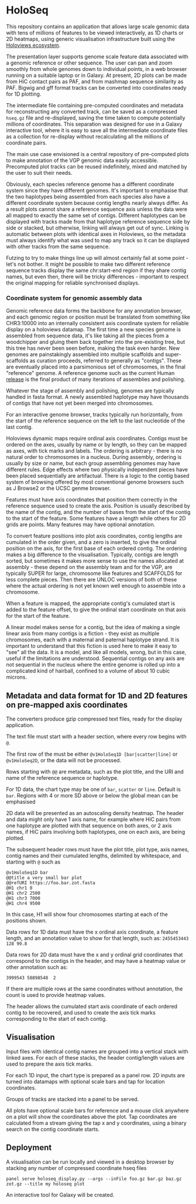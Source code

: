 # HoloSeq

This repository contains an application that allows large scale genomic data with tens of millions of features to be viewed interactively,
as 1D charts or 2D heatmaps, using generic visualisation infrastructure built using the [Holoviews ecosystem](https://holoviews.org/). 

The presentation layer supports genome scale feature data associated with a genomic reference or other sequence. The user can pan and zoom 
smoothly from whole genomes down to individual points, in a web browser running on a suitable laptop or in Galaxy. At present, 2D plots can be
made from HiC contact pairs as PAF, and from mashmap sequence similarity as PAF. Bigwig and gff format tracks can be converted into coordinates ready for 1D plotting.

The intermediate file containing pre-computed coordinates and metadata for reconstructing any converted track, can be saved as a compressed `hseq.gz` 
file and re-displayed, saving the time taken to compute potentially millions of coordinates. This separation was designed for use in a Galaxy interactive
tool, where it is easy to save all the intermediate coordinate files as a collection for re-display without recalculating all the millions of coordinate pairs.

The main use case envisioned is a central repository of pre-computed plots to make annotation of the VGP genomic data easily accessible.
Precomputed plot tracks can be reused indefinitely, mixed and matched by the user to suit their needs.

Obviously, each species reference genome has a different coordinate system since they have different genomes.
It's important to emphasise that the two haplotypes being assembled from each species also have a different coordinate system because 
contig lengths nearly always differ. As a result plots cannot share a reference sequence axis unless the data were all mapped to exactly the same set of contigs.
Different haplotypes can be displayed with tracks made from that haplotype reference sequence side by side or stacked, but otherwise, linking will always get 
out of sync. Linking is automatic between plots with identical axes in Holoviews, so the metadata must always identify what was used to map any track so it
can be displayed with other tracks from the same sequence. 

Futzing to try to make things line up will almost certainly fail at some point - let's not bother. It might be possible to make two different reference sequence tracks display the same 
chr:start-end region if they share contig names, but even then, there will be tricky differences - important to respect the original mapping for reliable synchronised displays.

### Coordinate system for genomic assembly data

Genomic reference data forms the backbone for any annotation browser, and each genomic region or position must be translated from something like CHR3:10000 into an internally
consistent axis coordinate system for reliable display on a holoviews datamap. The first time a new species genome is assembled from sequence data, it's like taking all the pieces from a woodchipper and gluing
them back together into the pre-existing tree, but this tree has never been seen before, making the task even harder. New genomes are painstakingly assembled into multiple scaffolds 
and super-scaffolds as curation proceeds, referred to generally as "contigs". These are eventually placed into a parsimonious set of chromosomes, in the final "reference" genome. A reference genome such as the 
current Human [release](https://www.ncbi.nlm.nih.gov/datasets/genome/GCF_000001405.40/) is the final product of many iterations of assemblies and polishing.

Whatever the stage of assembly and polishing, genomes are typically handled in fasta format. A newly assembled haplotype may have thousands of contigs that have not yet been merged into chromosomes.

For an interactive genome browser, tracks typically run horizontally, from the start of the reference sequence on the left to the last nucleotide of the last contig.

Holoviews dynamic maps require ordinal axis coordinates. Contigs must be ordered on the axes, usually by name or by length,
so they can be mapped as axes, with tick marks and labels. The ordering is arbitrary - there is no natural order to chromosomes in a nucleus. During assembly, ordering is usually by size
or name, but each group assembling genomes may have different rules. Edge effects where two physically independent pieces have been placed sequentially are artifactual. There is a logic
to the contig based system of browsing offered by most conventional genome browsers such as J Browse2 or the UCSC genme browser.

Features must have axis coordinates that position them correctly in the reference sequence used to create the axis. 
Position is usually described by the name of the contig, and the number of bases from the start of the contig to the start of the feature. 
Some features have a length while others for 2D grids are points. Many features may have optional annotation.

To convert feature positions into plot axis coordinates, contig lengths are cumulated in the order given, and a zero is inserted,
to give the ordinal position on the axis, for the first base of each ordered contig. The ordering makes a big difference to the visualisation.
Typically, contigs are length sorted, but sometimes it makes more sense to use the names allocated at assembly - these depend on the assembly team
and for the VGP, are typically SUPER for large, chromosome like features and SCAFFOLDS for less complete pieces. Then there are UNLOC versions
of both of these where the actual ordering is not yet known well enough to assemble into a chromosome.

When a feature is mapped, the appropriate contig's cumulated start is added to the feature offset, to give the 
ordinal start coordinate on that axis for the start of the feature. 

A linear model makes sense for a contig, but the idea of making a single linear axis from many contigs is a fiction - they exist as multiple chromosomes, each with a
maternal and paternal haplotype strand. It is important to understand that this fiction is used here to make it easy to "see" all the data. It is a model,
and like all models, wrong, but in this case, useful if the limitations are understood. Sequential contigs on any axis are not sequential in the nucleus where the entire
genome is rolled up into a complicated kind of hairball, confined to a volume of about 10 cubic microns. 

## Metadata and data format for 1D and 2D features on pre-mapped axis coordinates

The converters produce gzip compressed text files, ready for the display application.

The text file must start with a header section, where every row begins with `@`.

The first row of the must be either `@v1HoloSeq1D [bar|scatter|line]` or `@v1HoloSeq2D`, or the data will not be processed.

Rows starting with `@@` are metadata, such as the plot title, and the URI and name of the reference sequence or haplotype.

For 1D data, the chart type may be one of `bar`, `scatter` or `line`. Default is `bar`. Regions with 4 or more SD above or below the global mean can be 
emphasised

2D data will be presented as an autoscaling density heatmap. The header and data might only have 1 axis name, for example where HiC pairs from one haplotype are plotted
with that sequence on both axes, or 2 axis names, if HiC pairs involving both haplotypes, one on each axis, are being plotted.

The subsequent header rows must have the plot title, plot type, axis names, contig names and their cumulated lengths, delimited by whitespace, and starting with `@` such as

```
@v1HoloSeq1D bar
@@title a very small bar plot
@@refURI https://foo.bar.zot.fasta
@H1 chr1 0
@H1 chr2 2500
@H1 chr3 7000
@H1 chr4 9500
```

In this case, H1 will show four chromosomes starting at each of the positions shown.

Data rows for 1D data must have the x ordinal axis coordinate, a feature length, and an annotation value to show for that length, such as:
`2455453443 128 99.8`

Data rows for 2D data must have the x and y ordinal grid coordinates that correspond to the contigs in the header, and 
may have a heatmap value or other annotation such as:

`3999543 58898548  2`

If there are multiple rows at the same coordinates without annotation, the count is used to provide heatmap values.

The header allows the cumulated start axis coordinate of each ordered contig to be recovered, and used to create the axis tick marks 
corresponding to the start of each contig.

## Visualisation

Input files with identical contig names are grouped into a vertical stack with linked axes.
For each of these stacks, the header contig/length values are used to prepare the axis tick marks.

For each 1D input, the chart type is prepared as a panel row.
2D inputs are turned into datamaps with optional scale bars and tap for location coordinates.

Groups of tracks are stacked into a panel to be served.

All plots have optional scale bars for reference and a mouse click anywhere on a plot will show the coordinates above the plot.
Tap coordinates are calculated from a stream giving the tap x and y coordinates, using a binary search on the contig coordinate starts.

## Deployment

A visualisation can be run locally and viewed in a desktop browser by stacking any number of compressed coordinate hseq 
files 

`panel serve holoseq_display.py --args --inFile foo.gz bar.gz baz.gz zot.gz --title my holoseq plot`

An interactive tool for Galaxy will be created.


